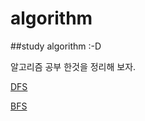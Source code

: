 # algorithm
##study algorithm :-D

알고리즘 공부 한것을 정리해 보자. 

[DFS](https://github.com/theSUNYOUNG/algorithm/blob/master/DFS.md)

[BFS](https://github.com/theSUNYOUNG/algorithm/blob/master/BFS.md)

